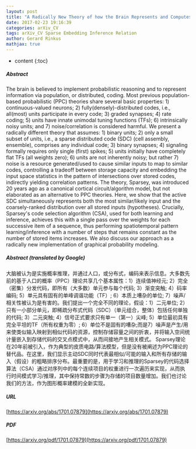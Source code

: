 ```yaml
---
layout: post
title: "A Radically New Theory of how the Brain Represents and Computes with Probabilities"
date: 2017-02-23 19:16:39
categories: arXiv_CV
tags: arXiv_CV Sparse Embedding Inference Relation
author: Gerard Rinkus
mathjax: true
---
```


* content
{:toc}

##### Abstract
The brain is believed to implement probabilistic reasoning and to represent information via population, or distributed, coding. Most previous population-based probabilistic (PPC) theories share several basic properties: 1) continuous-valued neurons; 2) fully(densely)-distributed codes, i.e., all(most) units participate in every code; 3) graded synapses; 4) rate coding; 5) units have innate unimodal tuning functions (TFs); 6) intrinsically noisy units; and 7) noise/correlation is considered harmful. We present a radically different theory that assumes: 1) binary units; 2) only a small subset of units, i.e., a sparse distributed code (SDC) (cell assembly, ensemble), comprises any individual code; 3) binary synapses; 4) signaling formally requires only single (first) spikes; 5) units initially have completely flat TFs (all weights zero); 6) units are not inherently noisy; but rather 7) noise is a resource generated/used to cause similar inputs to map to similar codes, controlling a tradeoff between storage capacity and embedding the input space statistics in the pattern of intersections over stored codes, indirectly yielding correlation patterns. The theory, Sparsey, was introduced 20 years ago as a canonical cortical circuit/algorithm model, but not elaborated as an alternative to PPC theories. Here, we show that the active SDC simultaneously represents both the most similar/likely input and the coarsely-ranked distribution over all stored inputs (hypotheses). Crucially, Sparsey's code selection algorithm (CSA), used for both learning and inference, achieves this with a single pass over the weights for each successive item of a sequence, thus performing spatiotemporal pattern learning/inference with a number of steps that remains constant as the number of stored items increases. We also discuss our approach as a radically new implementation of graphical probability modeling.

##### Abstract (translated by Google)
大脑被认为是实施概率推理，并通过人口，或分布式，编码来表示信息。大多数先前的基于人口的概率（PPC）理论共享几个基本属性：1）连续值神经元; 2）完全（密集）分发代码，即所有（大多数）单元参与每个代码; 3）渐变突触; 4）码率编码; 5）单元具有固有的单峰调谐功能（TF）; 6）本质上嘈杂的单位; 7）噪声/相关性被认为是有害的。我们提出一个完全不同的理论，假设：1）二元单位; 2）只有一小部分单元，即稀疏分布式代码（SDC）（单元组合，整体）包括任何单独的代码; 3）二元突触; 4）信号正式要求只有单一（第一）尖峰; 5）单位最初具有完全平坦的TF（所有权重为零）; 6）单位不是固有的嘈杂;而是7）噪声是产生/用来使类似输入映射到相似代码的资源，控制存储容量之间的折衷，并将输入空间统计量嵌入到存储代码的交叉点模式中，从而间接地产生相关模式。 Sparsey理论在20年前被引入，作为典型的皮质电路/算法模型，但是没有被阐述为PPC理论的替代品。在这里，我们显示主动SDC同时代表最相似/可能的输入和所有存储的输入（假设）的粗略排序分布。最重要的是，用于学习和推理的Sparsey的代码选择算法（CSA）通过对序列中的每个连续项目的权重进行一次遍历来实现，从而执行时间模式学习/推理，其中保持常数的步骤为存储的项目数量增加。我们也讨论我们的方法，作为图形概率建模的全新实现。

##### URL
[https://arxiv.org/abs/1701.07879](https://arxiv.org/abs/1701.07879)

##### PDF
[https://arxiv.org/pdf/1701.07879](https://arxiv.org/pdf/1701.07879)

